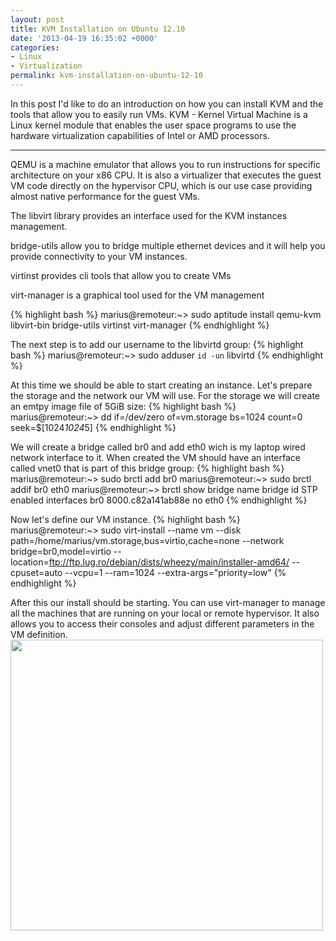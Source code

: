 ```yaml
---
layout: post
title: KVM Installation on Ubuntu 12.10
date: '2013-04-19 16:35:02 +0000'
categories:
- Linux
- Virtualization
permalink: kvm-installation-on-ubuntu-12-10
---
```


In this post I'd like to do an introduction on how you can install KVM and the tools that allow you to easily run VMs.
KVM - Kernel Virtual Machine is a Linux kernel module that enables the user space programs to use the hardware virtualization capabilities of Intel or AMD processors.

___

QEMU is a machine emulator that allows you to run instructions for specific architecture on your x86 CPU. It is also a virtualizer that executes the guest VM code directly on the hypervisor CPU, which is our use case providing almost native performance for the guest VMs.

The libvirt library provides an interface used for the KVM instances management.

bridge-utils allow you to bridge multiple ethernet devices and it will help you provide connectivity to your VM instances.

virtinst provides cli tools that allow you to create VMs

virt-manager is a graphical tool used for the VM management

{% highlight bash %}
marius@remoteur:~\> sudo aptitude install qemu-kvm libvirt-bin bridge-utils virtinst virt-manager
{% endhighlight %} 

The next step is to add our username to the libvirtd group:
{% highlight bash %}
marius@remoteur:~\> sudo adduser `id -un` libvirtd
{% endhighlight %} 

At this time we should be able to start creating an instance. Let's prepare the storage and the network our VM will use.
For the storage we will create an emtpy image file of 5GiB size:
{% highlight bash %}
marius@remoteur:~\> dd if=/dev/zero of=vm.storage bs=1024 count=0 seek=$[1024*1024*5]
{% endhighlight %} 

We will create a bridge called br0 and add eth0 wich is my laptop wired network interface to it. When created the VM should have an interface called vnet0 that is part of this bridge group:
{% highlight bash %}
marius@remoteur:~\> sudo brctl add br0
marius@remoteur:~\> sudo brctl addif br0 eth0
marius@remoteur:~\> brctl show
bridge name      bridge id        STP enabled      interfaces
br0           8000.c82a141ab88e        no          eth0
{% endhighlight %} 

Now let's define our VM instance.
{% highlight bash %}
marius@remoteur:~\> sudo virt-install --name vm --disk path=/home/marius/vm.storage,bus=virtio,cache=none --network bridge=br0,model=virtio --location=ftp://ftp.lug.ro/debian/dists/wheezy/main/installer-amd64/ --cpuset=auto --vcpu=1 --ram=1024 --extra-args="priority=low"
{% endhighlight %} 


After this our install should be starting. You can use virt-manager to manage all the machines that are running on your local or remote hypervisor. It also allows you to access their consoles and adjust different parameters in the VM definition.
<a href="{{'/assets/static/virt-manager.png' | prepend: site.baseurl | prepend: site.url }}"><img class="aligncenter size-medium wp-image-147" title="virt-manager" alt="" src="{{'/assets/static/virt-manager.png' | prepend: site.baseurl | prepend: site.url }}" width="500" height="465" /></a>
